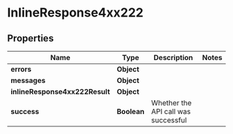 # InlineResponse4xx222

## Properties
Name | Type | Description | Notes
------------ | ------------- | ------------- | -------------
**errors** | **Object** |  | 
**messages** | **Object** |  | 
**inlineResponse4xx222Result** | **Object** |  | 
**success** | **Boolean** | Whether the API call was successful | 
